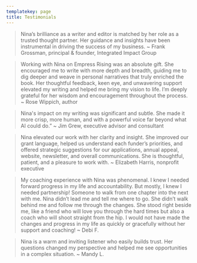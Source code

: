 ```yaml
---
templatekey: page
title: Testimonials
---
```

>Nina’s brilliance as a writer and editor is matched by her role as a trusted thought partner. Her
guidance and insights have been instrumental in driving the success of my business. ~ Frank Grossman, principal & founder, Integrated Impact Group

>Working with Nina on Empress Rising was an absolute gift. She encouraged me to write with more depth and breadth, guiding me to dig deeper and weave in personal narratives that truly enriched the book. Her thoughtful feedback, keen eye, and unwavering support elevated my writing and helped me bring my vision to life. I’m deeply grateful for her wisdom and encouragement throughout the process. ~ Rose Wippich, author

>Nina's impact on my writing was significant and subtle. She made it more crisp, more human, and with a powerful voice far beyond what AI could do.” ~ Jim Grew, executive advisor and consultant

>Nina elevated our work with her clarity and insight. She improved our grant language, helped us understand each funder’s priorities, and offered strategic suggestions for our applications, annual appeal, website, newsletter, and overall communications. She is thoughtful, patient, and a pleasure to work with. ~ Elizabeth Harris, nonprofit executive

> My coaching experience with Nina was phenomenal. I knew I needed forward progress in my life and accountability. But mostly, I knew I needed partnership! Someone to walk from one chapter into the next with me. Nina didn’t lead me and tell me where to go. She didn’t walk behind me and follow me through the changes. She stood right beside me, like a friend who will love you through the hard times but also a coach who will shoot straight from the hip. I would not have made the changes and progress in my life as quickly or gracefully without her support and coaching! ~ Debi F.

> Nina is a warm and inviting listener who easily builds trust. Her questions changed my perspective and helped me see opportunities in a complex situation. ~ Mandy L.
